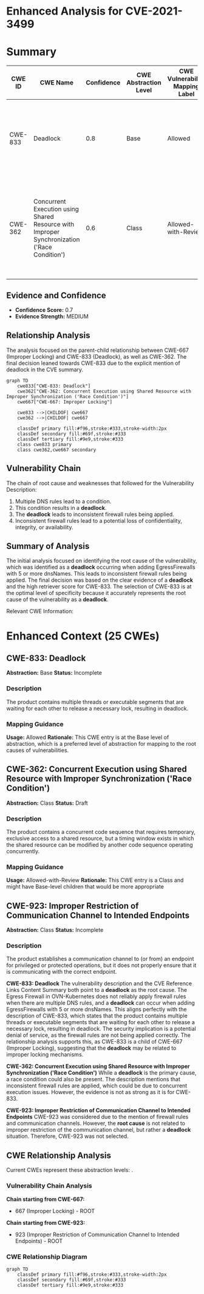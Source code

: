 # Enhanced Analysis for CVE-2021-3499

# Summary
| CWE ID  | CWE Name | Confidence | CWE Abstraction Level | CWE Vulnerability Mapping Label | CWE-Vulnerability Mapping Notes |
|--------------|------------------------------------------------------------------------------------------------------------------------------------------|-------------------|-----------------------------|------------------------------------|--------------------------------------------------------------------------------------------------------------------------------------------------------------------------------------------------------------------------------------------------------------------------------------------------------------------------------------------------------------------------------------------------------------------------------------------------------------------------------------------------------------------------------------------------------------------------------------------------------------------------------------------------------------------------------------------------------------------------------------------------------------------------------------------------------------------------------------------------------------------|
| CWE-833 | Deadlock | 0.8 | Base | Allowed | The **weakness** is a deadlock due to multiple DNS rules. The Retriever Results list CWE-833 first. |
| CWE-362 | Concurrent Execution using Shared Resource with Improper Synchronization ('Race Condition') | 0.6 | Class | Allowed-with-Review | This is a secondary candidate because the **weakness** could also be due to a race condition, but the evidence is not strong enough. |

## Evidence and Confidence

*   **Confidence Score:** 0.7
*   **Evidence Strength:** MEDIUM

## Relationship Analysis
The analysis focused on the parent-child relationship between CWE-667 (Improper Locking) and CWE-833 (Deadlock), as well as CWE-362. The final decision leaned towards CWE-833 due to the explicit mention of deadlock in the CVE summary.

```mermaid
graph TD
    cwe833["CWE-833: Deadlock"]
    cwe362["CWE-362: Concurrent Execution using Shared Resource with Improper Synchronization ('Race Condition')"]
    cwe667["CWE-667: Improper Locking"]
    
    cwe833 -->|CHILDOF| cwe667
    cwe362 -->|CHILDOF| cwe667

    classDef primary fill:#f96,stroke:#333,stroke-width:2px
    classDef secondary fill:#69f,stroke:#333
    classDef tertiary fill:#9e9,stroke:#333
    class cwe833 primary
    class cwe362,cwe667 secondary
```

## Vulnerability Chain
The chain of root cause and weaknesses that followed for the Vulnerability Description:
1.  Multiple DNS rules lead to a condition.
2.  This condition results in a **deadlock**.
3.  The **deadlock** leads to inconsistent firewall rules being applied.
4.  Inconsistent firewall rules lead to a potential loss of confidentiality, integrity, or availability.

## Summary of Analysis
The initial analysis focused on identifying the root cause of the vulnerability, which was identified as a **deadlock** occurring when adding EgressFirewalls with 5 or more dnsNames. This leads to inconsistent firewall rules being applied. The final decision was based on the clear evidence of a **deadlock** and the high retriever score for CWE-833. The selection of CWE-833 is at the optimal level of specificity because it accurately represents the root cause of the vulnerability as a **deadlock**.

Relevant CWE Information:

# Enhanced Context (25 CWEs)

## CWE-833: Deadlock
**Abstraction:** Base
**Status:** Incomplete

### Description
The product contains multiple threads or executable segments that are waiting for each other to release a necessary lock, resulting in deadlock.

### Mapping Guidance
**Usage:** Allowed
**Rationale:** This CWE entry is at the Base level of abstraction, which is a preferred level of abstraction for mapping to the root causes of vulnerabilities.

## CWE-362: Concurrent Execution using Shared Resource with Improper Synchronization ('Race Condition')
**Abstraction:** Class
**Status:** Draft

### Description
The product contains a concurrent code sequence that requires temporary, exclusive access to a shared resource, but a timing window exists in which the shared resource can be modified by another code sequence operating concurrently.

### Mapping Guidance
**Usage:** Allowed-with-Review
**Rationale:** This CWE entry is a Class and might have Base-level children that would be more appropriate

## CWE-923: Improper Restriction of Communication Channel to Intended Endpoints
**Abstraction:** Class
**Status:** Incomplete

### Description
The product establishes a communication channel to (or from) an endpoint for privileged or protected operations, but it does not properly ensure that it is communicating with the correct endpoint.

**CWE-833: Deadlock**
The vulnerability description and the CVE Reference Links Content Summary both point to a **deadlock** as the root cause. The Egress Firewall in OVN-Kubernetes does not reliably apply firewall rules when there are multiple DNS rules, and a **deadlock** can occur when adding EgressFirewalls with 5 or more dnsNames. This aligns perfectly with the description of CWE-833, which states that the product contains multiple threads or executable segments that are waiting for each other to release a necessary lock, resulting in deadlock. The security implication is a potential denial of service, as the firewall rules are not being applied correctly. The relationship analysis supports this, as CWE-833 is a child of CWE-667 (Improper Locking), suggesting that the **deadlock** may be related to improper locking mechanisms.

**CWE-362: Concurrent Execution using Shared Resource with Improper Synchronization ('Race Condition')**
While a **deadlock** is the primary cause, a race condition could also be present. The description mentions that inconsistent firewall rules are applied, which could be due to concurrent execution issues. However, the evidence is not as strong as it is for CWE-833.

**CWE-923: Improper Restriction of Communication Channel to Intended Endpoints**
CWE-923 was considered due to the mention of firewall rules and communication channels. However, the **root cause** is not related to improper restriction of the communication channel, but rather a **deadlock** situation. Therefore, CWE-923 was not selected.


## CWE Relationship Analysis

Current CWEs represent these abstraction levels: .


### Vulnerability Chain Analysis

**Chain starting from CWE-667:**
- 667 (Improper Locking) - ROOT


**Chain starting from CWE-923:**
- 923 (Improper Restriction of Communication Channel to Intended Endpoints) - ROOT



### CWE Relationship Diagram

```mermaid
graph TD
    classDef primary fill:#f96,stroke:#333,stroke-width:2px
    classDef secondary fill:#69f,stroke:#333
    classDef tertiary fill:#9e9,stroke:#333
```